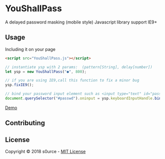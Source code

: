 # YouShallPass
A delayed password masking (mobile style) Javascript library
support IE9+

## Usage
Including it on your page

```html
<script src="YouShallPass.js"></script>
```
```javascript
// instantiate ysp with 2 params:  (pattern[String], delay[number])
let ysp = new YouShallPass("●", 800);

// if you are using IE9,call this function to fix a minor bug
ysp.fixIE9();

// bind your password input element such as <input type="text" id="passwd"/>
document.querySelector("#passwd").oninput = ysp.keyboardInputHandle.bind(ysp);
```

[Demo](http://github.hubspot.com/select/docs/welcome)


## Contributing


## License
Copyright &copy; 2018 s0urce - [MIT License](LICENSE)
